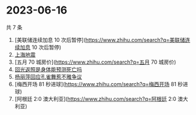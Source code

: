 # 2023-06-16

共 7 条

<!-- BEGIN -->
<!-- 最后更新时间 Fri Jun 16 2023 03:01:25 GMT+0800 (China Standard Time) -->

1. [美联储连续加息 10 次后暂停](https://www.zhihu.com/search?q=美联储连续加息 10
   次后暂停)
1. [上海地震](https://www.zhihu.com/search?q=上海地震)
1. [五月 70 城房价](https://www.zhihu.com/search?q=五月 70 城房价)
1. [回光返照是身体能预测死亡吗](https://www.zhihu.com/search?q=回光返照是身体能预测死亡吗)
1. [杨丽萍回应孔雀舞惹不雅争议](https://www.zhihu.com/search?q=杨丽萍回应孔雀舞惹不雅争议)
1. [梅西开场 81 秒进球](https://www.zhihu.com/search?q=梅西开场 81 秒进球)
1. [阿根廷 2:0 澳大利亚](https://www.zhihu.com/search?q=阿根廷 2:0 澳大利亚)

<!-- END -->

